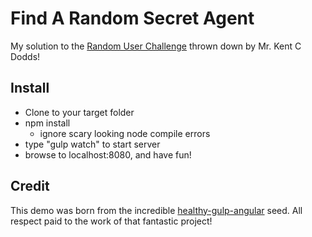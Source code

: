 # Find A Random Secret Agent

My solution to the [Random User Challenge](https://github.com/kentcdodds/random-user-challenge) thrown down by Mr. Kent C Dodds!

## Install

* Clone to your target folder
* npm install
	- ignore scary looking node compile errors
* type "gulp watch" to start server
* browse to localhost:8080, and have fun!

## Credit

This demo was born from the incredible [healthy-gulp-angular](https://github.com/paislee/healthy-gulp-angular) seed. All respect paid to the work of that fantastic project!